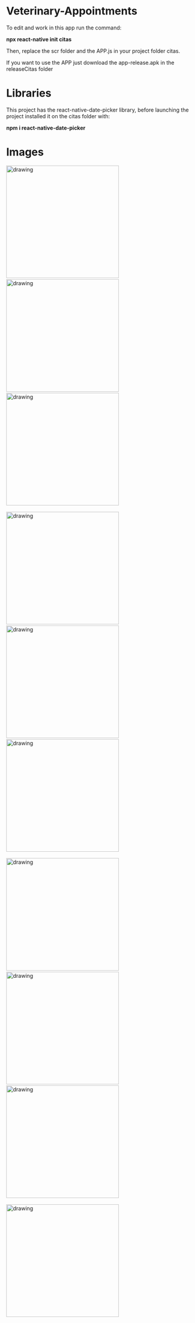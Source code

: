 # Veterinary-Appointments

To edit and work in this app run the command: 

**npx react-native init citas**

Then, replace the scr folder and the APP.js in your project folder citas.

If you want to use the APP just download the app-release.apk in the releaseCitas folder

# Libraries

This project has the react-native-date-picker library, before launching the project installed it on the citas folder with:

**npm i react-native-date-picker**

# Images
 <img src="/src/ImageApp/Screenshot_1666202217.png" alt="drawing" width="300"/> &nbsp;&nbsp;&nbsp;&nbsp; 
 <img src="/src/ImageApp/Screenshot_1666202279.png" alt="drawing" width="300"/> &nbsp;&nbsp;&nbsp;&nbsp; 
 <img src="/src/ImageApp/Screenshot_1666202281.png" alt="drawing" width="300"/> &nbsp;&nbsp;&nbsp;&nbsp;
 
 
 
 <img src="/src/ImageApp/Screenshot_1666202287.png" alt="drawing" width="300"/> &nbsp;&nbsp;&nbsp;&nbsp; 
 <img src="/src/ImageApp/Screenshot_1666202294.png" alt="drawing" width="300"/> &nbsp;&nbsp;&nbsp;&nbsp; 
 <img src="/src/ImageApp/Screenshot_1666202319.png" alt="drawing" width="300"/> &nbsp;&nbsp;&nbsp;&nbsp; 
 
 
 
 <img src="/src/ImageApp/Screenshot_1666202320.png" alt="drawing" width="300"/> &nbsp;&nbsp;&nbsp;&nbsp;
 <img src="/src/ImageApp/Screenshot_1666202324.png" alt="drawing" width="300"/> &nbsp;&nbsp;&nbsp;&nbsp; 
 <img src="/src/ImageApp/Screenshot_1666202327.png" alt="drawing" width="300"/> &nbsp;&nbsp;&nbsp;&nbsp; 
 
 
 
 <img src="/src/ImageApp/Screenshot_1666202491.png" alt="drawing" width="300"/> &nbsp;&nbsp;&nbsp;&nbsp; 
